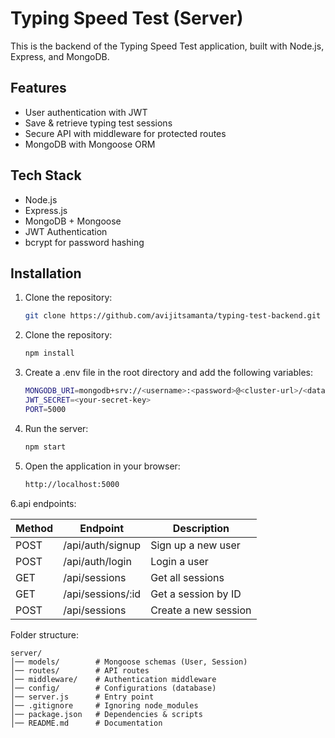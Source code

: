 # Typing Speed Test (Server)

This is the backend of the Typing Speed Test application, built with Node.js, Express, and MongoDB.

## Features
- User authentication with JWT
- Save & retrieve typing test sessions
- Secure API with middleware for protected routes
- MongoDB with Mongoose ORM

## Tech Stack
- Node.js
- Express.js
- MongoDB + Mongoose
- JWT Authentication
- bcrypt for password hashing

## Installation

1. Clone the repository:
   ```sh
   git clone https://github.com/avijitsamanta/typing-test-backend.git

2. Clone the repository:
   ```sh
   npm install

3. Create a .env file in the root directory and add the following variables:
   ```sh
   MONGODB_URI=mongodb+srv://<username>:<password>@<cluster-url>/<database-name>?retryWrites=true&w=majority
   JWT_SECRET=<your-secret-key>
   PORT=5000
   ```

4. Run the server:
   ```sh
   npm start
   ```

5. Open the application in your browser:
   ```sh
   http://localhost:5000
   ```   

6.api endpoints:

| Method | Endpoint | Description |
| ------ | -------- | ----------- |
| POST    | /api/auth/signup | Sign up a new user |
| POST    | /api/auth/login | Login a user |
| GET    | /api/sessions | Get all sessions |
| GET    | /api/sessions/:id | Get a session by ID |
| POST   | /api/sessions | Create a new session |

Folder structure:
```
server/
│── models/        # Mongoose schemas (User, Session)
│── routes/        # API routes
│── middleware/    # Authentication middleware
│── config/        # Configurations (database)
│── server.js      # Entry point
│── .gitignore     # Ignoring node_modules
│── package.json   # Dependencies & scripts
│── README.md      # Documentation    
```         


